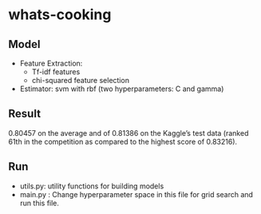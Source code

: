 # whats-cooking		

## Model  
* Feature Extraction:   
	* Tf-idf features  
	* chi-squared feature selection  
* Estimator: svm with rbf (two hyperparameters: C and gamma)
## Result
0.80457 on the average and of 0.81386 on the Kaggle’s test data (ranked 61th in the competition as compared to the highest score of 0.83216).

## Run  
* utils.py: utility functions for building models
* main.py : Change hyperparameter space in this file for grid search and run this file. 
